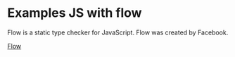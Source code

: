 # Examples JS with flow
Flow is a static type checker for JavaScript. Flow was created by Facebook.

[Flow](https://flow.org/)
